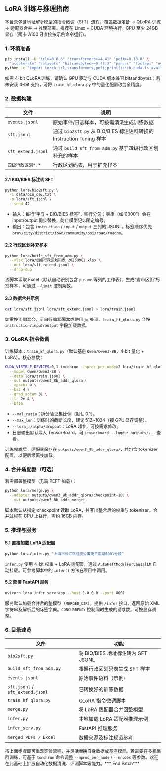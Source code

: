 ## LoRA 训练与推理指南

本目录包含地址解析模型的指令微调（SFT）流程，覆盖数据准备 → QLoRA 训练 → 适配器合并 → 推理部署。推荐在 Linux + CUDA 环境执行，GPU 至少 24GB 显存（两卡 A100 可直接按示例命令运行）。

### 1. 环境准备
```bash
pip install -U "trl>=0.8.6" "transformers>=4.41" "peft>=0.10.0" \
  "accelerate" "datasets" "bitsandbytes>=0.43.3" "pandas" "fastapi" "uvicorn"
python -c "import torch,trl,transformers,peft;print(torch.cuda.is_available(), trl.__version__)"
```
如需 4-bit QLoRA 训练，请确认 GPU 驱动与 CUDA 版本兼容 bitsandbytes；若未安装 4-bit 支持，可将 `train_hf_qlora.py` 中的量化配置改为全精度。

### 2. 数据构建
| 文件 | 说明 |
|------|------|
| `events.jsonl` | 原始事件/日志样本，可按需清洗生成训练数据 |
| `sft.jsonl` | 通过 `bio2sft.py` 从 BIO/BIES 标注语料转换的 Instruction Tuning 样本 |
| `sft_extend.jsonl` | 通过 `build_sft_from_adm.py` 基于四级行政区划补充的样本 |
| `四级行政区划*.*` | 行政区划码表，用于扩充样本 |

#### 2.1 BIO/BIES 标注转 SFT
```bash
python lora/bio2sft.py \
  -i data/bio_dev.txt \
  -o lora/sft.jsonl \
  --seed 42
```
- 输入：每行“字符 + BIO/BIES 标签”，空行分句；零串（如“0000”）会在 input/output 同步替换，防止模型记忆固定编号。
- 输出：包含 `instruction` / `input` / `output` 三列的 JSONL。标签顺序优先 `prov/city/district/town/community/poi/road/roadno`。

#### 2.2 行政区划补充样本
```bash
python lora/build_sft_from_adm.py \
  --xlsx lora/四级行政区划码表_20250901.xlsx \
  --out lora/sft_extend.jsonl \
  --drop-dup
```
该脚本读取 Excel（默认自动识别包含 `p_name` 等列的工作表），生成“省市区街”标签样本，可通过 `--limit` 控制条数。

#### 2.3 数据合并示例
```bash
cat lora/sft.jsonl lora/sft_extend.jsonl > lora/train.jsonl
```
如需按比例混合，可自行编写脚本或使用 `jq` 处理。`train_hf_qlora.py` 会按 `instruction/input/output` 字段加载数据。

### 3. QLoRA 指令微调
训练脚本：`train_hf_qlora.py`（默认基座 `Qwen/Qwen3-8B`，4-bit 量化 + LoRA）。核心参数：
```bash
CUDA_VISIBLE_DEVICES=0,1 torchrun --nproc_per_node=2 lora/train_hf_qlora.py \
  --model Qwen/Qwen3-8B \
  --data lora/train.jsonl \
  --out outputs/qwen3_8b_addr_qlora \
  --epochs 3 \
  --bsz 4 \
  --grad_accum 32 \
  --lr 2e-4 \
  --bf16
```
- `--val_ratio`：拆分验证集比例（默认 0.1）。
- `--max_len`：训练时的截断长度，建议 512~1024（视 GPU 显存调整）。
- `--lora_r/alpha/dropout`：LoRA 超参，可按需求修改。
- 日志输出默认写入 TensorBoard，可 `tensorboard --logdir outputs/...` 查看。

训练完成后，适配器保存在 `outputs/qwen3_8b_addr_qlora/`，并包含 tokenizer 配置，以便后续离线加载。

### 4. 合并适配器（可选）
若需部署整模型（无需 PEFT 加载）：
```bash
python lora/merge.py \
  --adapter outputs/qwen3_8b_addr_qlora/checkpoint-100 \
  --out outputs/qwen3_8b_addr_merged
```
脚本默认从指定 checkpoint 读取 LoRA，并写出整合后的权重与 tokenizer。合并过程在 CPU 上执行，需约 16GB 内存。

### 5. 推理与服务

#### 5.1 直接加载 LoRA 适配器
```bash
python lora/infer.py "上海市徐汇区佳安公寓宛平南路0001号楼"
```
`infer.py` 使用 4-bit 权重 + LoRA 适配器，通过 `AutoPeftModelForCausalLM` 自动挂载。可参考脚本中的 `infer()` 方法在项目中调用。

#### 5.2 部署 FastAPI 服务
```bash
uvicorn lora.infer_serv:app --host 0.0.0.0 --port 8000
```
服务默认加载合并后的整模型（`MERGED_DIR`），提供 `/infer` 接口，返回原始 XML 字符串及解析后的标签字典。`CONCURRENCY` 控制同时生成的请求数，可按显存调整。

### 6. 目录速览
| 文件 | 功能 |
|------|------|
| `bio2sft.py` | 将 BIO/BIES 地址标注转为 SFT JSONL |
| `build_sft_from_adm.py` | 根据行政区划码表生成 SFT 样本 |
| `events.jsonl` | 原始事件语料（示例） |
| `sft.jsonl` / `sft_extend.jsonl` | 已转换好的训练数据 |
| `train_hf_qlora.py` | QLoRA 指令微调脚本 |
| `merge.py` | 将 LoRA 适配器合并回整模型 |
| `infer.py` | 本地加载 LoRA 适配器推理示例 |
| `infer_serv.py` | FastAPI 推理服务 |
| `merged PDFs / Excel` | 数据来源及标注规范参考 |

按上面步骤即可重现实验流程，并灵活替换自身数据或基座模型。若需要在多机集群训练，可基于 `torchrun` 命令调整 `--nproc_per_node` / `--nnodes` 等参数。欢迎在此基础上扩展自动化数据清洗、评测脚本等能力。*** End Patch***
